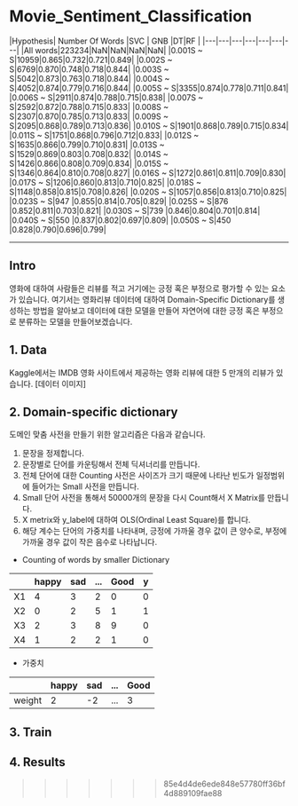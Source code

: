 # Movie_Sentiment_Classification



|Hypothesis| Number Of Words |SVC | GNB |DT|RF |
|---|---|---|---|---|---|---|
|All words|223234|NaN|NaN|NaN|NaN| 
|0.001S ~ S|10959|0.865|0.732|0.721|0.849|
|0.002S ~ S|6769|0.870|0.748|0.718|0.844|
|0.003S ~ S|5042|0.873|0.763|0.718|0.844|
|0.004S ~ S|4052|0.874|0.779|0.716|0.844|
|0.005S ~ S|3355|0.874|0.778|0.711|0.841|
|0.006S ~ S|2911|0.874|0.788|0.715|0.838|
|0.007S ~ S|2592|0.872|0.788|0.715|0.833|
|0.008S ~ S|2307|0.870|0.785|0.713|0.833|
|0.009S ~ S|2095|0.868|0.789|0.713|0.836|
|0.010S ~ S|1901|0.868|0.789|0.715|0.834|
|0.011S ~ S|1751|0.868|0.796|0.712|0.833|
|0.012S ~ S|1635|0.866|0.799|0.710|0.831|
|0.013S ~ S|1529|0.869|0.803|0.708|0.832|
|0.014S ~ S|1426|0.866|0.808|0.709|0.834|
|0.015S ~ S|1346|0.864|0.810|0.708|0.827|
|0.016S ~ S|1272|0.861|0.811|0.709|0.830|
|0.017S ~ S|1206|0.860|0.813|0.710|0.825|
|0.018S ~ S|1148|0.858|0.815|0.708|0.826|
|0.020S ~ S|1057|0.856|0.813|0.710|0.825|
|0.023S ~ S|947 |0.855|0.814|0.705|0.829|
|0.025S ~ S|876 |0.852|0.811|0.703|0.821|
|0.030S ~ S|739 |0.846|0.804|0.701|0.814|
|0.040S ~ S|550 |0.837|0.802|0.697|0.809|
|0.050S ~ S|450 |0.828|0.790|0.696|0.799|


-----------------------------------------------

## Intro 

영화에 대하여 사람들은 리뷰를 적고 거기에는 긍정 혹은 부정으로 평가할 수 있는 요소가 있습니다. 여기서는 영화리뷰 데이터에 대하여
Domain-Specific Dictionary를 생성하는 방법을 알아보고 데이터에 대한 모델을 만들어 자연어에 대한 긍정 혹은 부정으로 분류하는 모델을
만들어보겠습니다. 

## 1. Data

Kaggle에서는 IMDB 영화 사이트에서 제공하는 영화 리뷰에 대한 5 만개의 리뷰가 있습니다. 
[데이터 이미지]


## 2. Domain-specific dictionary

도메인 맞춤 사전을 만들기 위한 알고리즘은 다음과 같습니다. 

1. 문장을 정제합니다.  
2. 문장별로 단어를 카운팅해서 전체 딕셔너리를 만듭니다. 
3. 전체 단어에 대한 Counting 사전은 사이즈가 크기 때문에 나타난 빈도가 일정범위에 들어가는 Small 사전을 만듭니다. 
4. Small 단어 사전을 통해서 50000개의 문장을 다시 Count해서 X Matrix를 만듭니다. 
5. X metrix와 y_label에 대하여 OLS(Ordinal Least Square)를 합니다. 
6. 해당 계수는 단어의 가중치를 나타내며, 긍정에 가까울 경우 값이 큰 양수로, 부정에 가까울 경우 값이 작은 음수로 나타납니다. 


* Counting of words by smaller Dictionary

|| happy | sad| ... | Good| y|
|---|---|---|---|---| ---|
 X1| 4 |3|2|0|  0
 X2| 0 |2|5|1| 1
 X3| 2 |3|8|9|   0
 X4| 1 |2|2|1| 0
 
 * 가중치
 
  || happy | sad| ... | Good|
 |---|---|---|---|---| 
 weight| 2 |-2|...|3|



## 3. Train 



## 4. Results
>>>>>>> 85e4d4de6ede848e57780ff36bf4d889109fae88

